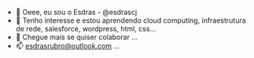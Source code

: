 - 👋 Oeee, eu sou o Esdras - @esdrascj
- 👀 Tenho interesse e estou aprendendo cloud computing, infraestrutura de rede, salesforce, wordpress, html, css...
- 💞️ Chegue mais se quiser colaborar ...
- 📫 esdrasrubro@outlook.com ...

<!---
esdrascj/esdrascj is a ✨ special ✨ repository because its `README.md` (this file) appears on your GitHub profile.
You can click the Preview link to take a look at your changes.
--->
